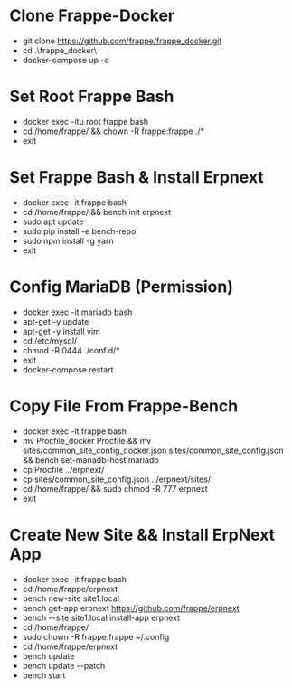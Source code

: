 # Clone Frappe-Docker
- git clone https://github.com/frappe/frappe_docker.git
- cd .\frappe_docker\
- docker-compose up -d
 
 
# Set Root Frappe Bash
- docker exec -itu root frappe bash
- cd /home/frappe/ && chown -R frappe:frappe ./*
- exit
 
 
# Set Frappe Bash & Install Erpnext
- docker exec -it frappe bash
- cd /home/frappe/ && bench init erpnext
- sudo apt update
- sudo pip install -e bench-repo
- sudo npm install -g yarn
- exit


# Config MariaDB (Permission)
- docker exec -it mariadb bash
- apt-get -y update
- apt-get -y install vim
- cd /etc/mysql/
- chmod -R 0444 ./conf.d/*
- exit
- docker-compose restart


# Copy File From Frappe-Bench
- docker exec -it frappe bash
- mv Procfile_docker Procfile && mv sites/common_site_config_docker.json sites/common_site_config.json && bench set-mariadb-host mariadb
- cp Procfile ../erpnext/
- cp sites/common_site_config.json ../erpnext/sites/
- cd /home/frappe/ && sudo chmod -R 777 erpnext
- exit
 
 
# Create New Site  &&  Install ErpNext App
- docker exec -it frappe bash
- cd /home/frappe/erpnext
- bench new-site site1.local
- bench get-app erpnext https://github.com/frappe/erpnext
- bench --site site1.local install-app erpnext
- cd /home/frappe/
- sudo chown -R frappe:frappe ~/.config
- cd /home/frappe/erpnext
- bench update
- bench update --patch
- bench start
